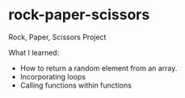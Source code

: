# rock-paper-scissors
Rock, Paper, Scissors Project

What I learned:
- How to return a random element from an array.
- Incorporating loops
- Calling functions within functions